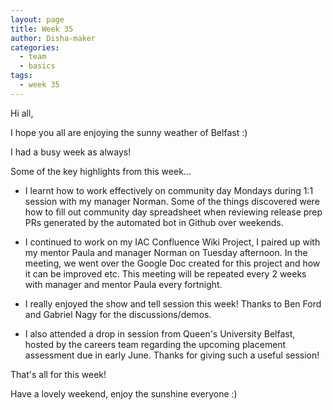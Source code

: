 ```yaml
---
layout: page
title: Week 35
author: Disha-maker
categories:
  - team
  - basics
tags:
  - week 35
---
```


Hi all,

I hope you all are enjoying the sunny weather of Belfast :)

I had a busy week as always!

Some of the key highlights from this week...

- I learnt how to work effectively on community day Mondays during 1:1 session with my manager Norman. Some of the things discovered were how to fill out community day spreadsheet when reviewing release prep PRs generated by the automated bot in Github over weekends.

- I continued to work on my IAC Confluence Wiki Project, I paired up with my mentor Paula and manager Norman on Tuesday afternoon. In the meeting, we went over the Google Doc created for this project and how it can be improved etc. This meeting will be repeated every 2 weeks with manager and mentor Paula every fortnight.

- I really enjoyed the show and tell session this week! Thanks to Ben Ford and Gabriel Nagy for the discussions/demos.

- I also attended a drop in session from Queen's University Belfast, hosted by the careers team regarding the upcoming placement assessment due in early June. Thanks for giving such a useful session!

That's all for this week!

Have a lovely weekend, enjoy the sunshine everyone :)